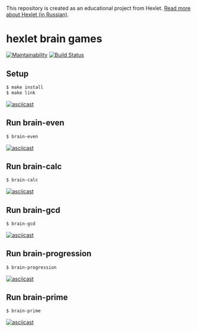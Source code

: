 ##

This repository is created as an educational project from Hexlet. [Read more about Hexlet (in Russian)](https://ru.hexlet.io/pages/about?utm_source=github&utm_medium=link&utm_campaign=nodejs-package).
##

# hexlet brain games
[![Maintainability](https://api.codeclimate.com/v1/badges/a99a88d28ad37a79dbf6/maintainability)](https://codeclimate.com/github/codeclimate/codeclimate/maintainability)
[![Build Status](https://travis-ci.com/Vernat/frontend-project-lvl1.svg?branch=master)](https://travis-ci.com/Vernat/frontend-project-lvl1)


## Setup

```sh
$ make install
$ make link
```
[![asciicast](https://asciinema.org/a/mNWBKRdQQt8nsEO4RXMC8868z.svg)](https://asciinema.org/a/mNWBKRdQQt8nsEO4RXMC8868z)


## Run brain-even

```sh
$ brain-even
```
[![asciicast](https://asciinema.org/a/Rr14AlEhwOvEDUwUrb3w6qdhL.svg)](https://asciinema.org/a/Rr14AlEhwOvEDUwUrb3w6qdhL)


## Run brain-calc

```sh
$ brain-calc
```
[![asciicast](https://asciinema.org/a/2zlpUCyPU5m84D1JFqLpDR9AV.svg)](https://asciinema.org/a/2zlpUCyPU5m84D1JFqLpDR9AV)


## Run brain-gcd

```sh
$ brain-gcd
```
[![asciicast](https://asciinema.org/a/lcFzF21kCMtTeoMnBrknSZPUh.svg)](https://asciinema.org/a/lcFzF21kCMtTeoMnBrknSZPUh)


## Run brain-progression

```sh
$ brain-progression
```
[![asciicast](https://asciinema.org/a/icTn3u47AiSU7qcq8jWeKe28n.svg)](https://asciinema.org/a/icTn3u47AiSU7qcq8jWeKe28n)


## Run brain-prime

```sh
$ brain-prime
```
[![asciicast](https://asciinema.org/a/mDQSsBMiR7AIu8RTRVwtp93g3.svg)](https://asciinema.org/a/mDQSsBMiR7AIu8RTRVwtp93g3)
